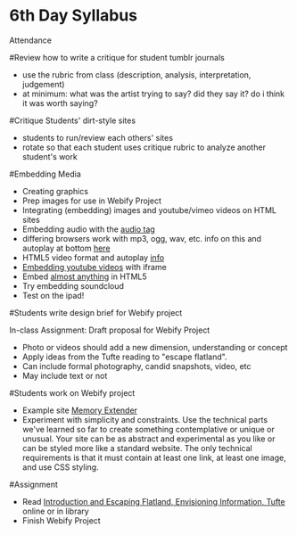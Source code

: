 6th Day Syllabus
================

Attendance

#Review how to write a critique for student tumblr journals

* use the rubric from class (description, analysis, interpretation, judgement)
* at minimum: what was the artist trying to say? did they say it? do i think it was worth saying?

#Critique Students' dirt-style sites

* students to run/review each others' sites
* rotate so that each student uses critique rubric to analyze another student's work

#Embedding Media

* Creating graphics
* Prep images for use in Webify Project
* Integrating (embedding) images and youtube/vimeo videos on HTML sites
* Embedding audio with the [audio tag](http://www.w3schools.com/html/tryit.asp?filename=tryhtml5_audio_all)
* differing browsers work with mp3, ogg, wav, etc. info on this and autoplay at bottom [here](http://www.elated.com/articles/html5-audio/)
* HTML5 video format and autoplay [info](http://www.w3schools.com/html/html5_video.asp)
* [Embedding youtube videos](http://www.labnol.org/internet/embed-youtube-videos-in-html5-flash/14092/) with iframe
* Embed [almost anything](http://www.labnol.org/internet/how-to-embed-in-html-webpages/6365/) in HTML5
* Try embedding soundcloud
* Test on the ipad!

#Students write design brief for Webify project

In-class Assignment: Draft proposal for Webify Project

* Photo or videos should add a new dimension, understanding or concept
* Apply ideas from the Tufte reading to "escape flatland".
* Can include formal photography, candid snapshots, video, etc
* May include text or not

#Students work on Webify project

* Example site [Memory Extender](http://104.236.48.182:3002/netmedia01/memex1.html)
* Experiment with simplicity and constraints. Use the technical parts we've learned so far to create something contemplative or unique or unusual. Your site can be as abstract and experimental as you like or can be styled more like a standard website. The only technical requirements is that it must contain at least one link, at least one image, and use CSS styling.

#Assignment

* Read [Introduction and Escaping Flatland, Envisioning Information, Tufte ](http://classes.catherinegarnier.com/fall10/interaction_studio/wp-content/uploads/Envisioning-Information_chap1_-tufte.pdf) online or in library
* Finish Webify Project

